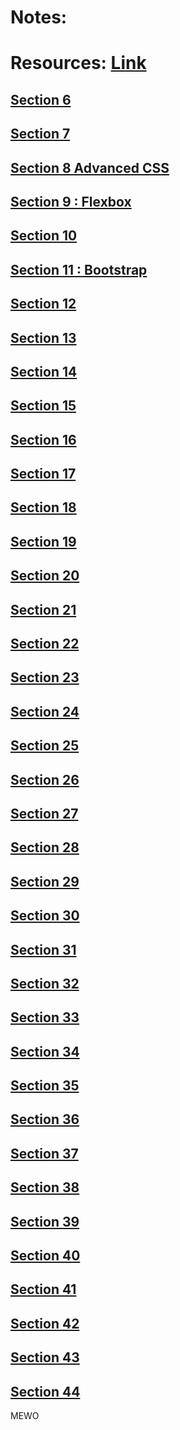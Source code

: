 # Notes: 

# Resources: [Link](https://www.appbrewery.co/p/web-development-course-resources)

## [Section 6]()
## [Section 7]()
## [Section 8 Advanced CSS](https://github.com/vinitkesh/webdev.notes/blob/main/Udemy%20%3A%20The%20complete%202023%20Web%20dev%20Bootcamp/S8_Advanced_CSS.md)
## [Section 9 : Flexbox](https://github.com/vinitkesh/webdev.notes/blob/main/Udemy%20%3A%20The%20complete%202023%20Web%20dev%20Bootcamp/S9_Flexbox.md)
## [Section 10]()
## [Section 11 : Bootstrap](https://github.com/vinitkesh/webdev.notes/blob/main/Udemy%20%3A%20The%20complete%202023%20Web%20dev%20Bootcamp/S11_Bootstrap.md)
## [Section 12]()
## [Section 13]()
## [Section 14]()
## [Section 15]()
## [Section 16]()
## [Section 17]()
## [Section 18]()
## [Section 19]()
## [Section 20]()
## [Section 21]()
## [Section 22]()
## [Section 23]()
## [Section 24]()
## [Section 25]()
## [Section 26]()
## [Section 27]()
## [Section 28]()
## [Section 29]()
## [Section 30]()
## [Section 31]()
## [Section 32]()
## [Section 33]()
## [Section 34]()
## [Section 35]()
## [Section 36]()
## [Section 37]()
## [Section 38]()
## [Section 39]()
## [Section 40]()
## [Section 41]()
## [Section 42]()
## [Section 43]()
## [Section 44]()

MEWO